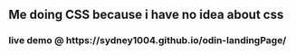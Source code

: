 <h2>Me doing CSS because i have no idea about css <br>
<h3>live demo @ <a herf=https://sydney1004.github.io/odin-landingPage>https://sydney1004.github.io/odin-landingPage/